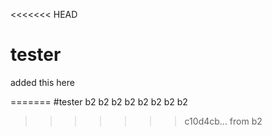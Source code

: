 <<<<<<< HEAD
# tester

added this here


=======
#tester
b2 
b2 
b2 
b2
b2 
b2 
b2 
b2
>>>>>>> c10d4cb... from b2
